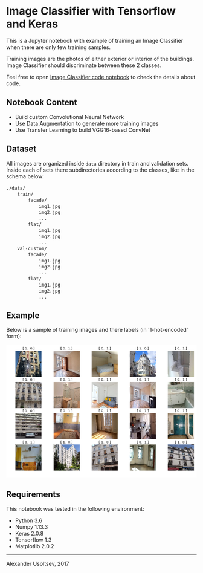 # Image Classifier with Tensorflow and Keras

This is a Jupyter notebook with example of training an Image Classifier when there are only few training samples.

Training images are the photos of either exterior or interior of the buildings. Image Classifier should discriminate between these 2 classes.

Feel free to open [Image Classifier code notebook](image-classifier-with-tensorflow.ipynb) to check the details about code.


## Notebook Content
- Build custom Convolutional Neural Network 
- Use Data Augmentation to generate more training images
- Use Transfer Learning to build VGG16-based ConvNet

## Dataset
All images are organized inside `data` directory in train and validation sets. Inside each of sets there subdirectories according to the classes, like in the schema below:

```
./data/
	train/
		facade/
			img1.jpg
			img2.jpg
			...
		flat/
			img1.jpg
			img2.jpg
			...
	val-custom/		
		facade/
			img1.jpg
			img2.jpg
			...
		flat/
			img1.jpg
			img2.jpg
			...
```

## Example
Below is a sample of training images and there labels (in '1-hot-encoded' form):

![Sample of training images](train-sample.png)

## Requirements
This notebook was tested in the following environment:

- Python 3.6
- Numpy 1.13.3
- Keras 2.0.8
- Tensorflow 1.3
- Matplotlib 2.0.2

----
Alexander Usoltsev, 2017
